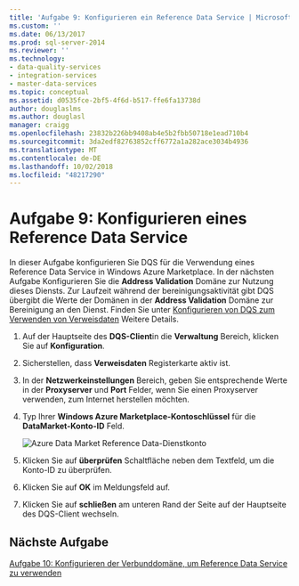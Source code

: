 ```yaml
---
title: 'Aufgabe 9: Konfigurieren ein Reference Data Service | Microsoft-Dokumentation'
ms.custom: ''
ms.date: 06/13/2017
ms.prod: sql-server-2014
ms.reviewer: ''
ms.technology:
- data-quality-services
- integration-services
- master-data-services
ms.topic: conceptual
ms.assetid: d0535fce-2bf5-4f6d-b517-ffe6fa13738d
author: douglaslms
ms.author: douglasl
manager: craigg
ms.openlocfilehash: 23832b226bb9408ab4e5b2fbb50718e1ead710b4
ms.sourcegitcommit: 3da2edf82763852cff6772a1a282ace3034b4936
ms.translationtype: MT
ms.contentlocale: de-DE
ms.lasthandoff: 10/02/2018
ms.locfileid: "48217290"
---
```

# <a name="task-9-configuring-a-reference-data-service"></a>Aufgabe 9: Konfigurieren eines Reference Data Service
  In dieser Aufgabe konfigurieren Sie DQS für die Verwendung eines Reference Data Service in Windows Azure Marketplace. In der nächsten Aufgabe Konfigurieren Sie die **Address Validation** Domäne zur Nutzung dieses Diensts. Zur Laufzeit während der bereinigungsaktivität gibt DQS übergibt die Werte der Domänen in der **Address Validation** Domäne zur Bereinigung an den Dienst. Finden Sie unter [Konfigurieren von DQS zum Verwenden von Verweisdaten](http://msdn.microsoft.com/library/hh213070.aspx) Weitere Details.  
  
1.  Auf der Hauptseite des **DQS-Client**in die **Verwaltung** Bereich, klicken Sie auf **Konfiguration**.  
  
2.  Sicherstellen, dass **Verweisdaten** Registerkarte aktiv ist.  
  
3.  In der **Netzwerkeinstellungen** Bereich, geben Sie entsprechende Werte in der **Proxyserver** und **Port** Felder, wenn Sie einen Proxyserver verwenden, zum Internet herstellen möchten.  
  
4.  Typ Ihrer **Windows Azure Marketplace-Kontoschlüssel** für die **DataMarket-Konto-ID** Feld.  
  
     ![Azure Data Market Reference Data-Dienstkonto](../../2014/tutorials/media/et-configuringareferencedataservice.jpg "Azure Data Market Reference Data-Dienstkonto")  
  
5.  Klicken Sie auf **überprüfen** Schaltfläche neben dem Textfeld, um die Konto-ID zu überprüfen.  
  
6.  Klicken Sie auf **OK** im Meldungsfeld auf.  
  
7.  Klicken Sie auf **schließen** am unteren Rand der Seite auf der Hauptseite des DQS-Client wechseln.  
  
## <a name="next-task"></a>Nächste Aufgabe  
 [Aufgabe 10: Konfigurieren der Verbunddomäne, um Reference Data Service zu verwenden](../../2014/tutorials/task-10-configuring-composite-domain-to-use-reference-data-service.md)  
  
  
